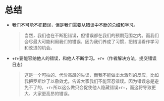 # 总结
- 我们不可能不犯错误，但是我们需要从错误中不断的总结和学习。
  > 当然，我们也在不断犯错误，但错误都在我们的预期范围之内。而我们会尽最大可能利用我们的错误，因为我们养成了习惯，把错误看作学习和改进的机会。
- +r+要能容纳他人的错误，和他人不断学习。+r+（作者解决方法，提交错误日志）
  > 这是一个可拍的、代价高昂的失误，而我不能做出太激烈的反应，比如我把罗斯炒了以儆效尤，告诉大家我们不能容忍错误。因为错误总是避免不了的，+r+所以这么做只会促使他人隐藏错误+r+，而这将导致更大、大家更高昂的错误。